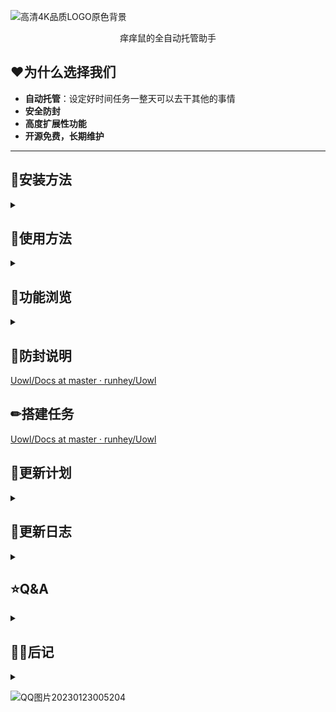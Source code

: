 ![高清4K品质LOGO原色背景](https://runhey-img-stg1.oss-cn-chengdu.aliyuncs.com/img2/%E9%AB%98%E6%B8%854K%E5%93%81%E8%B4%A8LOGO%E5%8E%9F%E8%89%B2%E8%83%8C%E6%99%AF.png)


<div align="center">痒痒鼠的全自动托管助手
</div>

## ❤为什么选择我们

- **自动托管**：设定好时间任务一整天可以去干其他的事情
- **安全防封**
- **高度扩展性功能**
- **开源免费，长期维护**

***

## 🎈安装方法

<details>
<summary></summary>

+ **以源码安装**(推荐)

  + 环境要求: python >= 3.10.8, 推荐使用pycharm+anaconda

  + 克隆或者下载 本项目

  + 安装库具体看**requirements.txt**, 其中graphviz和python-graphviz这个两个库不影响功能，库版本过高可自行回退

    ~~~powershell
    pip install -r requirements.txt
    ~~~

  + 运行 main.py

  + 打包项目可看[Uowl/Docs/打包项目](https://github.com/runhey/Uowl/blob/master/Docs/打包项目.md)

+ **以打包程序**

  + **star**支持一下不过分吧
  
  点击这里[Releases · runhey/Uowl (github.com)](https://github.com/runhey/Uowl/releases)
  
  解压大概需要四百多兆空间

</details>

## 🎁使用方法

<details>
<summary></summary>

+ 下载客户端，支持：雷电模拟器[官网](https://www.ldmnq.com)、MuMu模拟器[官网](https://yys.163.com/zmb) 安卓手机


  作者强烈推荐使用雷电模拟器

+ 软件启动默认加载所有配置，所以安全起见修改保存后重启

#### 软件设置

###### 基础设置

+ deviceType: 随作者选 **雷电模拟器** 准没错
+ defaultWidth: 默认1280，不要改
+ defaultHeight: 默认720,  不要改
+ windowScaleRate:  改了也没用每次启动重新加载

###### 安卓设备

+ connectType
+ getScreenWay
+ controlWay  这三者默认adb
+ adbConnectChannel：选usb连接，手机记得开 **开发者选项** 去百度一下每个手机都不同
+ deviceId
+ androidWidth
+ androidHeight 这三者改了也没用每次启动重新加载

###### mumu模拟器

**！！！首先说明一下：例如mumu模拟器等新晋大厂模拟器与老牌模拟器如雷电模拟器底层架构不同**

！！！老牌模拟器是真的虚拟出一个手机，而大厂模拟器是把arm的指令集翻译为window的API

+ connectType ：选adb，window前台需要以管理员身份运行而且桌面鼠标都不能用
+ getScreenWay:  必须跟connectType保持一致
+ controlWay:  必须跟connectType保持一致
+ deviceId: 127.0.0.1:7555别改
+ mumuWidth: 1280
+ mumuHeight: 720
+ handleTitle:  阴阳师 - MuMu模拟器
+ handleNum: 每次启动mumu模拟器都不同

###### 雷电模拟器(推荐推荐再推荐)

+ connectType ：选window后台，但是游戏是不能最小化的可以被其他软件覆盖，推荐新开一个window虚拟桌面
+ getScreenWay:  必须跟connectType保持一致
+ controlWay:  必须跟connectType保持一致
+ mumuWidth: 1280
+ mumuHeight: 720
+ handleTitle:  雷电模拟器
+ handleNum: 每次启动雷电模拟器都不同

#### 客户端设置

###### mumu模拟器

+ 设置分辨率为 1280x720

###### 雷电模拟器

+ ->性能设置 -> 设置分辨率为 1280x720 平板型
+ ->其他设置 -> 设置ADB调试：开启本地链接

#### 游戏设置

+ 庭院选择默认皮肤

  ![image-20230118234546031](https://runhey-img-stg1.oss-cn-chengdu.aliyuncs.com/img2/image-20230118234546031.png)

+ 关闭

  ![image-20230118234807124](https://runhey-img-stg1.oss-cn-chengdu.aliyuncs.com/img2/image-20230118234807124.png)

+ 旧版

  ![image-20230127012326570](https://runhey-img-stg1.oss-cn-chengdu.aliyuncs.com/img2/image-20230127012326570.png)

#### 使用

！！！**作者在写的时候为了提进度没有考虑各种异常情况**，请一定按照说明来操作

如有一些不正常的情况请先保存，再重启

+ 点击左边菜单第二个任务调度中心，三个页面分别是每周，每日，立即执行三类，最下边自行添加删除设置。

+ 值得一提的是的forthwith 下面的default queue是一个单选框，可以选择设置多个以便不同情况切换
+ 点击左边菜单第一个，点击启动即可运行刚刚添加到forthwith上的任务

**如有疑惑请往 搭建任务 章节**

</details>

## 🔎功能浏览

<details>
<summary></summary>

![屏幕截图 2023-01-27 012140](https://runhey-img-stg1.oss-cn-chengdu.aliyuncs.com/img2/%E5%B1%8F%E5%B9%95%E6%88%AA%E5%9B%BE%202023-01-27%20012140.jpg)

![屏幕截图 2023-01-27 011817](https://runhey-img-stg1.oss-cn-chengdu.aliyuncs.com/img2/%E5%B1%8F%E5%B9%95%E6%88%AA%E5%9B%BE%202023-01-27%20011817.jpg)



</details>

## 🚨防封说明

[Uowl/Docs at master · runhey/Uowl ](https://github.com/runhey/Uowl/tree/master/Docs)

## ✏搭建任务

[Uowl/Docs at master · runhey/Uowl ](https://github.com/runhey/Uowl/tree/master/Docs)

## 📝更新计划

<details>
<summary></summary>

+ [ ] 开机自启
+ [ ] task时间触发上线游戏

#### Event

| 实现 | Name        | 名字         | 描述                         |
| ---- | ----------- | ------------ | ---------------------------- |
| ✅    | imgEvent    | 图像事件     | 非常重要的一个事件输入       |
| ❌    | intVarEvent | 整形变量事件 | 变量的触发对计数等等很有帮助 |
| ❌    | randomEvent | 随机触发事件 | 应对风控处理                 |
| ❌    | timeEvent   | 时间事件     | 任务内获取实际时间来进行处理 |
| ❌    | ocrEvent    | 文字识别事件 |                              |

#### Action

| 实现 | Name              | 名字         | 描述                   |
| ---- | ----------------- | ------------ | ---------------------- |
| ✅    | transitionsAction | 状态迁移动作 | 状态机根本action       |
| ✅    | clickAction       | 点击动作     | 非常重要的一个事件输入 |
| ❌    | intChangeAction   | 整形变量动作 |                        |
| ❌    | slideAction       | 滑动动作     |                        |
| ❌    |                   |              |                        |

#### Tasks

###### 每日任务

| name                | description                            |
| ------------------- | -------------------------------------- |
| ✅地狱鬼王           | 打三个鬼王                             |
| ✅封魔之时           | 点四次灯笼和打boss                     |
| ✅结界卡寄养收卡挂卡 | 包括每日收取资金，以高星太鼓斗鱼为主   |
| ✅寮领体力20         | 寮补给体力不到20也可领                 |
| ✅商店每天免费一次   |                                        |
| ✅上线领东西         | 包括签到、领勾玉、收小纸人、领邮箱等待 |
| ✅结界突破           | 打输了自动刷新                         |
| ✅喂养猫咪           |                                        |
| ✅悬赏封印           | 自动邀请                               |
| ✅花合战收取         |                                        |
| 每日一抽            |                                        |
| ✅收友情点           |                                        |
| 寮30                |                                        |
| 狩猎战              |                                        |
| 经验副本            |                                        |
| 金币副本            |                                        |

###### 每周任务

| name                  | description |
| --------------------- | ----------- |
| ✅杂货铺(蓝屏黑蛋体力) |             |
| 图鉴分享              |             |
| 秘闻十层              |             |
| 秘闻分享              |             |
| 寮功勋兑换            |             |
| 寄售屋一百勾玉        |             |
| 秘卷屋紫蛇皮          |             |
| 杂货铺御灵40张        |             |
| 唤妖借处千屋宝库兑换  |             |
| 地狱鬼王分享20勾      |             |

###### 肝帝任务

| name            | description                                                  |
| --------------- | ------------------------------------------------------------ |
| ✅单人挖土       |                                                              |
| ✅双人挖土(队长) | 稳定队友：需要最近一起打过，并且在界面上截取好友头像保存到任务路径friend1.jpg 或者 friend2.jpg （覆盖） |
| ✅多人挖土(队员) | 稳定队友：需要以前打过，勾选邀请时“不再提示”                 |
| ✅业原火         |                                                              |
| 魂水            |                                                              |
| 日轮            |                                                              |
| 六道            |                                                              |
| 觉醒            |                                                              |
| 突破            |                                                              |
| 御灵            |                                                              |
| 困28            |                                                              |

###### 活动任务

| 历次任务列表       | 描述 |
| ------------------ | ---- |
| ✅<2023春节> 伴星歌 |      |
|                    |      |
|                    |      |

</details>

## 📆更新日志

<details>
<summary></summary>

+ 2023.1.26:  优化UI动画，接受勾协

+ 2023.1.18: 伟大的里程碑！！！完成<地域鬼王>

+ 2023.1.15: task list done! and complete a part of the scheduler UI

+ 2023.1.14: "Task Build"   finished!!!

+ 2023.1.13：还有一些Task

+ 2023.1.11：完成一半Task的Build界面

+ 2023.1.8:  rename ThreadRun to TaskScheduler and the forthwith Task function is realized。 添加clickAction, transitionsAction和imgEvent。然后初步实现了task的内容
+ 2023.1.7:   忘记了实现了什么了

+ 2023.1.4：解决雷电模拟器后台模式bug，实现Device类

+ 2023.1.3：实现Bridge,Log4,ThreadRun：建立qml与python通信。实现Adb即Handle设备接口

+ 2023.1.2：打包测试，实现启动页UI，设置页UI，编写基本设置JSON文件
+ 2022.12.29：搭建部分UI框架
+ 2022.12.28：实现部分设计稿
+ 2022.12.27：每一个优秀的项目都是从新建文件夹开始

</details>

## 	⭐Q&A

<details>
<summary></summary>

​    

</details>

## 🙋‍♀️后记

<details>
<summary></summary>
感谢aicezam的项目[SmartOnmyoji](https://github.com/aicezam/SmartOnmyoji)
</details>

![QQ图片20230123005204](https://runhey-img-stg1.oss-cn-chengdu.aliyuncs.com/img2/QQ%E5%9B%BE%E7%89%8720230123005204.jpg)
